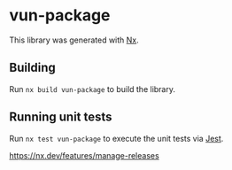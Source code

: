 # vun-package

This library was generated with [Nx](https://nx.dev).

## Building

Run `nx build vun-package` to build the library.

## Running unit tests

Run `nx test vun-package` to execute the unit tests via [Jest](https://jestjs.io).

https://nx.dev/features/manage-releases
